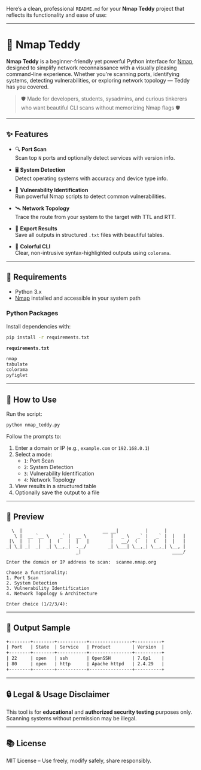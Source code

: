 Here’s a clean, professional `README.md` for your **Nmap Teddy** project that reflects its functionality and ease of use:

---

# 🐻 Nmap Teddy

**Nmap Teddy** is a beginner-friendly yet powerful Python interface for [Nmap](https://nmap.org/), designed to simplify network reconnaissance with a visually pleasing command-line experience. Whether you're scanning ports, identifying systems, detecting vulnerabilities, or exploring network topology — Teddy has you covered.

> 🛡️ Made for developers, students, sysadmins, and curious tinkerers who want beautiful CLI scans without memorizing Nmap flags 🛡️

---

## ✨ Features

- 🔍 **Port Scan**  
  Scan top `N` ports and optionally detect services with version info.

- 🖥️ **System Detection**  
  Detect operating systems with accuracy and device type info.

- 🚨 **Vulnerability Identification**  
  Run powerful Nmap scripts to detect common vulnerabilities.

- 🛰️ **Network Topology**  
  Trace the route from your system to the target with TTL and RTT.

- 📄 **Export Results**  
  Save all outputs in structured `.txt` files with beautiful tables.

- 🎨 **Colorful CLI**  
  Clear, non-intrusive syntax-highlighted outputs using `colorama`.

---

## 🧰 Requirements

- Python 3.x  
- [Nmap](https://nmap.org/download.html) installed and accessible in your system path

### Python Packages

Install dependencies with:

```bash
pip install -r requirements.txt
```

**`requirements.txt`**
```txt
nmap
tabulate
colorama
pyfiglet
```

---

## 🚀 How to Use

Run the script:

```bash
python nmap_teddy.py
```

Follow the prompts to:

1. Enter a domain or IP (e.g., `example.com` or `192.168.0.1`)
2. Select a mode:
    - `1`: Port Scan
    - `2`: System Detection
    - `3`: Vulnerability Identification
    - `4`: Network Topology
3. View results in a structured table
4. Optionally save the output to a file

---

## 📸 Preview

```
  \  |                              __ __|          |      |
   \ |  __ `__ \    _` |  __ \         |   _ \   _` |   _` |  |   | 
 |\  |  |   |   |  (   |  |   |        |   __/  (   |  (   |  |   |
_| \_| _|  _|  _| \__,_|  .__/        _| \___| \__,_| \__,_| \__, | 
                          _|                                  ____/             

Enter the domain or IP address to scan:  scanme.nmap.org

Choose a functionality:
1. Port Scan
2. System Detection
3. Vulnerability Identification
4. Network Topology & Architecture

Enter choice (1/2/3/4):
```

---

## 📁 Output Sample

```txt
+--------+--------+-----------+----------------+----------+
| Port   | State  | Service   | Product        | Version  |
+--------+--------+-----------+----------------+----------+
| 22     | open   | ssh       | OpenSSH        | 7.6p1    |
| 80     | open   | http      | Apache httpd   | 2.4.29   |
+--------+--------+-----------+----------------+----------+
```

---

## 🔒 Legal & Usage Disclaimer

This tool is for **educational** and **authorized security testing** purposes only. Scanning systems without permission may be illegal.

---

## 📚 License

MIT License – Use freely, modify safely, share responsibly.
